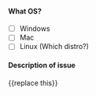 #### What OS?

- [ ] Windows
- [ ] Mac
- [ ] Linux (Which distro?)

#### Description of issue

{{replace this}}
